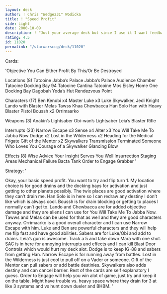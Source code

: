 ```yaml
---
layout: deck
author: ! Chris "Wedge231" Wodicka
title: ! "Speed Profit"
side: Light
date: 2000-10-09
description: ! "Just your average deck but since I use it I want feedback on it."
rating: 4.5
id: 11020
permalink: "/starwarsccg/deck/11020"
---
```

Cards: 

'Objective
You Can Either Profit By This/Or Be Destroyed

Locations (8)
Tatooine Jabba’s Palace
Jabba’s Palace Audience Chamber
Tatooine Docking Bay 94
Tatooine Cantina
Tatooine Mos Eisley
Home One Docking Bay
Dagobah Yoda’s Hut
Rendezvous Point

Characters (17)
Ben Kenobi x4
Master Luke x3
Luke Skywalker, Jedi Knight
Lando with Blaster
Melas
Tawss Khaa
Chewbacca
Han Solo
Han with Heavy Blaster Pistol
Boussh x2
Orrimaarko

Weapons (3)
Anakin’s Lightsaber
Obi-wan’s Lightsaber
Leia’s Blaster Rifle

Interrupts (23)
Narrow Escape x3
Sense x4
Alter x3
You Will Take Me To Jabba Now
Dodge x2
Lost in the Wilderness x2
Heading for the Medical Frigate
Gift of the Mentor x2
Skywalkers
Transmission Terminated
Someone Who Loves You
Courage of a Skywalker
Glancing Blow

Effects (8)
Wise Advice
Your Insight Serves You Well
Insurrection
Staging Areas
Mechanical Failure
Bacta Tank
Order to Engage
Grabber
'

Strategy: '

Okay, your basic speed profit. You want to try and flip turn 1. My location choice is for good drains and the docking bays for activation and just getting to other planets possibly. The twix places are good activation where they can’t drain me. Han Solo is in here so I can redraw any destiny I don’t like which is always cool. Boussh is for drain blocking or getting to places I normally can’t get to. Lando and Chewbacca are for added objective damage and they are aliens I can use for You Will Take Me To Jabba Now. Tawws and Melas can be used for that as well and they are good characters anyway. Orrimaarko is a good overall character and I can use Narrow Escape with him. Luke and Ben are powerful characters and they will help me flip fast and have good abilities. Sabers are for Luke/Obi and add to drains. Leia’s gun is awesome. Track a 5 and take down Mara with one shot. SAC is in here for annoying interrupts and effects and I can kill Blast Door Controls which would hurt my deck alot. Dodge is to keep IG-88 and sabers from getting Han. Narrow Escape is for running away from battles. Lost in the Wilderness is just cool to pull off on a Vader or someone. Gift of the Mentor can pull sabers or add battle destinies. Skywalkers also adds destiny and can cancel barrier. Rest of the cards are self explanatory I guess. Order to Engage will help you win alot of game, just try and keep it on the table. Might have trouble vs. heavy space where they drain for 3 at like 3 systems and vs hunt down dueler and BHBM.  '
